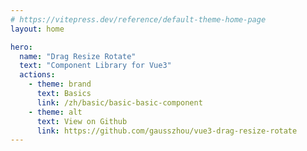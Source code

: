 ```yaml
---
# https://vitepress.dev/reference/default-theme-home-page
layout: home

hero:
  name: "Drag Resize Rotate"
  text: "Component Library for Vue3"
  actions:
    - theme: brand
      text: Basics
      link: /zh/basic/basic-basic-component
    - theme: alt
      text: View on Github
      link: https://github.com/gausszhou/vue3-drag-resize-rotate
---
```



